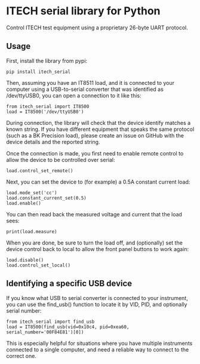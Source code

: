 # ITECH serial library for Python

Control ITECH test equipment using a proprietary 26-byte UART protocol.

## Usage

First, install the library from pypi:

    pip install itech_serial

Then, assuming you have an IT8511 load, and it is connected to your computer
using a USB-to-serial converter that was identified as /dev/ttyUSB0, you can
open a connection to it like this:

    from itech_serial import IT8500
    load = IT8500('/dev/ttyUSB0')

During connection, the library will check that the device identify matches a
known string. If you have different equipment  that speaks the same protocol
(such as a BK Precision load), please create an issue on GitHub with the
device details and the reported string.

Once the connection is made, you first need to enable remote control to allow
the device to be controlled over serial:

    load.control_set_remote()

Next, you can set the device to (for example) a 0.5A constant current load:

    load.mode_set('cc')
    load.constant_current_set(0.5)
    load.enable()

You can then read back the measured voltage and current that the load sees:

    print(load.measure)

When you are done, be sure to turn the load off, and (optionally) set the
device control back to local to allow the front panel buttons to work again:

    load.disable()
    load.control_set_local()

## Identifying a specific USB device

If you know what USB to serial converter is connected to your instrument, you
can use the find_usb() function to locate it by VID, PID, and optionally
serial number:

    from itech_serial import find_usb
    load = IT8500(find_usb(vid=0x10c4, pid=0xea60, serial_number='00F84E81')[0])

This is especially helpful for situations where you have multiple instruments
connected to a single computer, and need a reliable way to connect to the
correct one.
